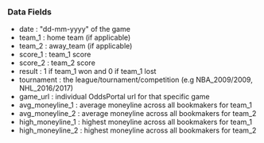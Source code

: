 ### Data Fields
- date : "dd-mm-yyyy" of the game
- team_1 : home team (if applicable)
- team_2 : away_team (if applicable)
- score_1 : team_1 score
- score_2 : team_2 score
- result : 1 if team_1 won and 0 if team_1 lost
- tournament : the league/tournament/competition (e.g NBA_2009/2009, NHL_2016/2017) 
- game_url : individual OddsPortal url for that specific game
- avg_moneyline_1 : average moneyline across all bookmakers for team_1
- avg_moneyline_2 : average moneyline across all bookmakers for team_2
- high_moneyline_1 : highest moneyline across all bookmakers for team_1
- high_moneyline_2 : highest moneyline across all bookmakers for team_2
